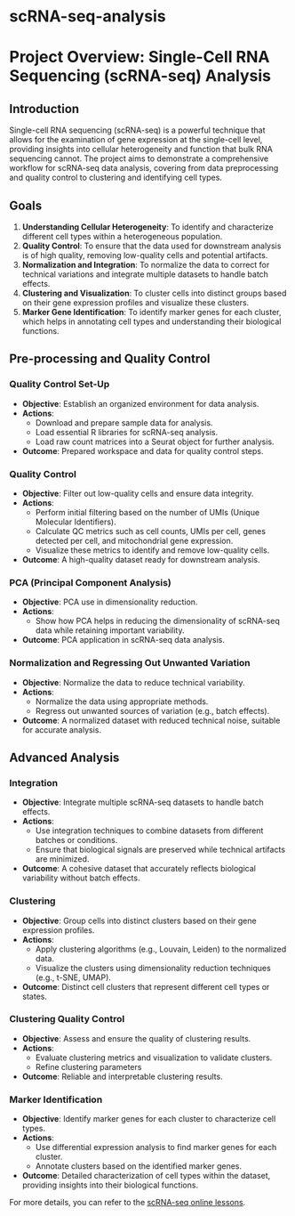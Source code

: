 # scRNA-seq-analysis

# Project Overview: Single-Cell RNA Sequencing (scRNA-seq) Analysis

## Introduction
Single-cell RNA sequencing (scRNA-seq) is a powerful technique that allows for the examination of gene expression at the single-cell level, providing insights into cellular heterogeneity and function that bulk RNA sequencing cannot. The project aims to demonstrate a comprehensive workflow for scRNA-seq data analysis, covering from data preprocessing and quality control to clustering and identifying cell types.

## Goals
1. **Understanding Cellular Heterogeneity**: To identify and characterize different cell types within a heterogeneous population.
2. **Quality Control**: To ensure that the data used for downstream analysis is of high quality, removing low-quality cells and potential artifacts.
3. **Normalization and Integration**: To normalize the data to correct for technical variations and integrate multiple datasets to handle batch effects.
4. **Clustering and Visualization**: To cluster cells into distinct groups based on their gene expression profiles and visualize these clusters.
5. **Marker Gene Identification**: To identify marker genes for each cluster, which helps in annotating cell types and understanding their biological functions.

##  Pre-processing and Quality Control

### Quality Control Set-Up
- **Objective**: Establish an organized environment for data analysis.
- **Actions**: 
  - Download and prepare sample data for analysis.
  - Load essential R libraries for scRNA-seq analysis.
  - Load raw count matrices into a Seurat object for further analysis.
- **Outcome**: Prepared workspace and data for quality control steps.

### Quality Control
- **Objective**: Filter out low-quality cells and ensure data integrity.
- **Actions**: 
  - Perform initial filtering based on the number of UMIs (Unique Molecular Identifiers).
  - Calculate QC metrics such as cell counts, UMIs per cell, genes detected per cell, and mitochondrial gene expression.
  - Visualize these metrics to identify and remove low-quality cells.
- **Outcome**: A high-quality dataset ready for downstream analysis.

###  PCA (Principal Component Analysis)
- **Objective**: PCA use in dimensionality reduction.
- **Actions**: 
  - Show how PCA helps in reducing the dimensionality of scRNA-seq data while retaining important variability.
- **Outcome**: PCA  application in scRNA-seq data analysis.

### Normalization and Regressing Out Unwanted Variation
- **Objective**: Normalize the data to reduce technical variability.
- **Actions**: 
  - Normalize the data using appropriate methods.
  - Regress out unwanted sources of variation (e.g., batch effects).
- **Outcome**: A normalized dataset with reduced technical noise, suitable for accurate analysis.

## Advanced Analysis

### Integration
- **Objective**: Integrate multiple scRNA-seq datasets to handle batch effects.
- **Actions**: 
  - Use integration techniques to combine datasets from different batches or conditions.
  - Ensure that biological signals are preserved while technical artifacts are minimized.
- **Outcome**: A cohesive dataset that accurately reflects biological variability without batch effects.

### Clustering
- **Objective**: Group cells into distinct clusters based on their gene expression profiles.
- **Actions**: 
  - Apply clustering algorithms (e.g., Louvain, Leiden) to the normalized data.
  - Visualize the clusters using dimensionality reduction techniques (e.g., t-SNE, UMAP).
- **Outcome**: Distinct cell clusters that represent different cell types or states.

### Clustering Quality Control
- **Objective**: Assess and ensure the quality of clustering results.
- **Actions**: 
  - Evaluate clustering metrics and visualization to validate clusters.
  - Refine clustering parameters
- **Outcome**: Reliable and interpretable clustering results.

### Marker Identification
- **Objective**: Identify marker genes for each cluster to characterize cell types.
- **Actions**: 
  - Use differential expression analysis to find marker genes for each cluster.
  - Annotate clusters based on the identified marker genes.
- **Outcome**: Detailed characterization of cell types within the dataset, providing insights into their biological functions.

For more details, you can refer to the [scRNA-seq online lessons](https://hbctraining.github.io/scRNA-seq_online/schedule/links-to-lessons.html).
